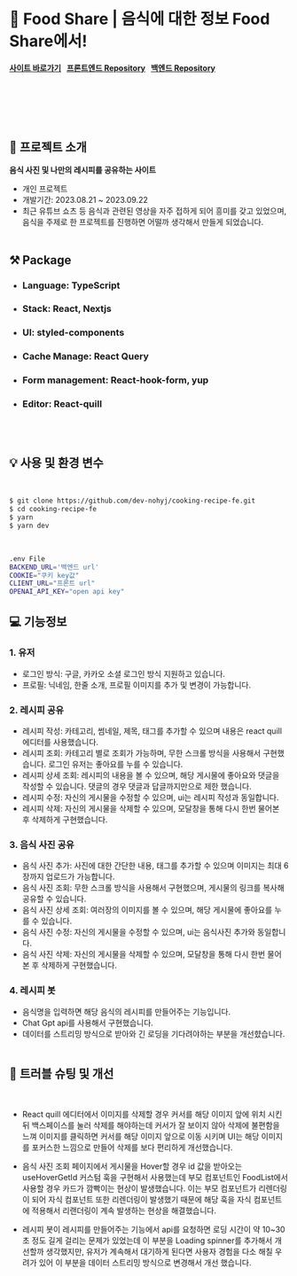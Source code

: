 <h1>🍖 Food Share | 음식에 대한 정보 Food Share에서!</h1>

<h4><a href="https://www.foodshare.shop" target="_blank">사이트 바로가기</a>&nbsp;&nbsp;&nbsp;<a href="https://github.com/dev-nohyj/cooking-recipe-fe" target="_blank">프론트엔드 Repository</a>&nbsp;&nbsp;&nbsp;<a href="https://github.com/dev-nohyj/cooking-recipe-be" target="_blank">백엔드 Repository</a><h4>

<br/>
<br/>

<!-- ![image](url) -->

<br/>
<br/>

## 💬 프로젝트 소개

**음식 사진 및 나만의 레시피를 공유하는 사이트**

-   개인 프로젝트
-   개발기간: 2023.08.21 ~ 2023.09.22
-   최근 유튜브 쇼츠 등 음식과 관련된 영상을 자주 접하게 되어 흥미를 갖고 있었으며, 음식을 주제로 한 프로젝트를 진행하면 어떨까 생각해서 만들게 되었습니다.
    <br/>
    <br/>

## ⚒️ Package

-   ### Language: TypeScript
-   ### Stack: React, Nextjs
-   ### UI: styled-components
-   ### Cache Manage: React Query
-   ### Form management: React-hook-form, yup
-   ### Editor: React-quill
<br/>
<br/>

## 💡 사용 및 환경 변수

<br />

```bash
$ git clone https://github.com/dev-nohyj/cooking-recipe-fe.git
$ cd cooking-recipe-fe
$ yarn
$ yarn dev
```

<br />

```bash
.env File
BACKEND_URL='백엔드 url'
COOKIE="쿠키 key값"
CLIENT_URL="프론트 url"
OPENAI_API_KEY="open api key"
```

## 💻 기능정보

### 1. 유저

-   로그인 방식: 구글, 카카오 소셜 로그인 방식 지원하고 있습니다.
-   프로필: 닉네임, 한줄 소개, 프로필 이미지를 추가 및 변경이 가능합니다.

### 2. 레시피 공유

-   레시피 작성: 카테고리, 썸네일, 제목, 태그를 추가할 수 있으며 내용은 react quill 에디터를 사용했습니다.
-   레시피 조회: 카테고리 별로 조회가 가능하며, 무한 스크롤 방식을 사용해서 구현했습니다. 로그인 유저는 좋아요를 누를 수 있습니다.
-   레시피 상세 조회: 레시피의 내용을 볼 수 있으며, 해당 게시물에 좋아요와 댓글을 작성할 수 있습니다. 댓글의 경우 댓글과 답글까지만으로 제한 했습니다.
-   레시피 수정: 자신의 게시물을 수정할 수 있으며, ui는 레시피 작성과 동일합니다.
-   레시피 삭제: 자신의 게시물을 삭제할 수 있으며, 모달창을 통해 다시 한번 물어본 후 삭제하게 구현했습니다.

### 3. 음식 사진 공유

-   음식 사진 추가: 사진에 대한 간단한 내용, 태그를 추가할 수 있으며 이미지는 최대 6장까지 업로드가 가능합니다.
-   음식 사진 조회: 무한 스크롤 방식을 사용해서 구현했으며, 게시물의 링크를 복사해 공유할 수 있습니다.
-   음식 사진 상세 조회: 여러장의 이미지를 볼 수 있으며, 해당 게시물에 좋아요를 누를 수 있습니다.
-   음식 사진 수정: 자신의 게시물을 수정할 수 있으며, ui는 음식사진 추가와 동일합니다.
-   음식 사진 삭제: 자신의 게시물을 삭제할 수 있으며, 모달창을 통해 다시 한번 물어본 후 삭제하게 구현했습니다.

### 4. 레시피 봇

-   음식명을 입력하면 해당 음식의 레시피를 만들어주는 기능입니다.
-   Chat Gpt api를 사용해서 구현했습니다.
-   데이터를 스트리밍 방식으로 받아와 긴 로딩을 기다려야하는 부분을 개선햤습니다.
    <br/>
    <br/>

## 🚀 트러블 슈팅 및 개선

<br />

-   React quill 에디터에서 이미지를 삭제할 경우 커서를 해당 이미지 앞에 위치 시킨 뒤 백스페이스를 눌러 삭제를 해야하는데 커서가 잘 보이지 않아 삭제에 불편함을 느껴 이미지를 클릭하면 커서를 해당 이미지 앞으로 이동 시키며 UI는 해당 이미지를 포커스한 느낌으로 만들어 삭제를 보다 편리하게 개선했습니다.

-   음식 사진 조회 페이지에서 게시물을 Hover할 경우 id 값을 받아오는 useHoverGetId 커스텀 훅을 구현해서 사용했는데 부모 컴포넌트인 FoodList에서 사용할 경우 카드가 깜빡이는 현상이 발생했습니다. 이는 부모 컴포넌트가 리렌더링이 되어 자식 컴포넌트 또한 리렌더링이 발생했기 때문에 해당 훅을 자식 컴포넌트에 적용해서 리랜더링이 계속 발생하는 현상을 해결했습니다.

-   레시피 봇이 레시피를 만들어주는 기능에서 api를 요청하면 로딩 시간이 약 10~30초 정도 길게 걸리는 문제가 있었는데 이 부분을 Loading spinner를 추가해서 개선할까 생각했지만, 유저가 계속해서 대기하게 된다면 사용자 경험을 다소 해칠 우려가 있어 이 부분을 데이터 스트리밍 방식으로 변경해서 개선 했습니다.
